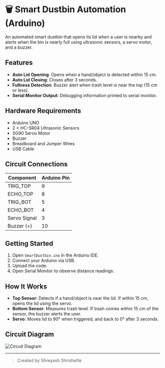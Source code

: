 # 🗑️ Smart Dustbin Automation (Arduino)

An automated smart dustbin that opens its lid when a user is nearby and alerts when the bin is nearly full using ultrasonic sensors, a servo motor, and a buzzer.

## Features

- **Auto Lid Opening**: Opens when a hand/object is detected within 15 cm.
- **Auto Lid Closing**: Closes after 3 seconds.
- **Fullness Detection**: Buzzer alert when trash level is near the top (15 cm or less).
- **Serial Monitor Output**: Debugging information printed to serial monitor.

## Hardware Requirements

- Arduino UNO
- 2 × HC-SR04 Ultrasonic Sensors
- SG90 Servo Motor
- Buzzer
- Breadboard and Jumper Wires
- USB Cable

## Circuit Connections

| Component       | Arduino Pin |
|----------------|-------------|
| TRIG_TOP       | 9           |
| ECHO_TOP       | 8           |
| TRIG_BOT       | 5           |
| ECHO_BOT       | 4           |
| Servo Signal   | 3           |
| Buzzer (+)     | 10          |

## Getting Started

1. Open `SmartDustbin.ino` in the Arduino IDE.
2. Connect your Arduino via USB.
3. Upload the code.
4. Open Serial Monitor to observe distance readings.

## How It Works

- **Top Sensor**: Detects if a hand/object is near the lid. If within 15 cm, opens the lid using the servo.
- **Bottom Sensor**: Measures trash level. If trash comes within 15 cm of the sensor, the buzzer alerts the user.
- **Servo**: Moves lid to 90° when triggered, and back to 0° after 3 seconds.

## Circuit Diagram
![Circuit Diagram](Image/Proximity-Alert-System.png)

---

> Created by Shreyash Shrishette
